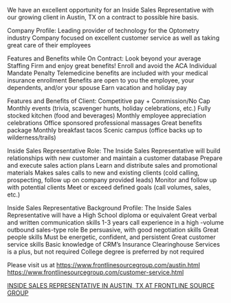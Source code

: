 We have an excellent opportunity for an Inside Sales Representative with our growing client in Austin, TX on a contract to possible hire basis.

Company Profile:
Leading provider of technology for the Optometry industry
Company focused on excellent customer service as well as taking great care of their employees


Features and Benefits while On Contract:
Look beyond your average Staffing Firm and enjoy great benefits!
Enroll and avoid the ACA Individual Mandate Penalty
Telemedicine benefits are included with your medical insurance enrollment
Benefits are open to you the employee, your dependents, and/or your spouse
Earn vacation and holiday pay

Features and Benefits of Client:
Competitive pay + Commission/No Cap
Monthly events (trivia, scavenger hunts, holiday celebrations, etc.)
Fully stocked kitchen (food and beverages)
Monthly employee appreciation celebrations
Office sponsored professional massages
Great benefits package
Monthly breakfast tacos
Scenic campus (office backs up to wilderness/trails)

Inside Sales Representative Role:
The Inside Sales Representative will build relationships with new customer and maintain a customer database
Prepare and execute sales action plans
Learn and distribute sales and promotional materials
Makes sales calls to new and existing clients (cold calling, prospecting, follow up on company provided leads)
Monitor and follow up with potential clients
Meet or exceed defined goals (call volumes, sales, etc.)

Inside Sales Representative Background Profile:
The Inside Sales Representative will have a High School diploma or equivalent
Great verbal and written communication skills
1-3 years call experience in a high -volume outbound sales-type role
Be persuasive, with good negotiation skills
Great people skills
Must be energetic, confident, and persistent
Great customer service skills
Basic knowledge of CRM’s
Insurance Clearinghouse Services is a plus, but not required
College degree is preferred by not required

Please visit us at https://www.frontlinesourcegroup.com/austin.html
https://www.frontlinesourcegroup.com/customer-service.html

[INSIDE SALES REPRESENTATIVE IN AUSTIN, TX AT FRONTLINE SOURCE GROUP](https://frontlinesource.jobs.net/en-US/job/inside-sales-representative/J3K7025VZWQZ5703THR)
